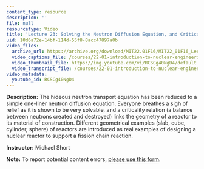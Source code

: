 ```yaml
---
content_type: resource
description: ''
file: null
resourcetype: Video
title: 'Lecture 23: Solving the Neutron Diffusion Equation, and Criticality Relations'
uid: 10d6a72e-14bf-114d-55f8-8acc47897a0b
video_files:
  archive_url: https://archive.org/download/MIT22.01F16/MIT22_01F16_Lec23_300k.mp4
  video_captions_file: /courses/22-01-introduction-to-nuclear-engineering-and-ionizing-radiation-fall-2016/628c3b535ba554aea47ca5602e468062_RCSCg40NgD4.vtt
  video_thumbnail_file: https://img.youtube.com/vi/RCSCg40NgD4/default.jpg
  video_transcript_file: /courses/22-01-introduction-to-nuclear-engineering-and-ionizing-radiation-fall-2016/72e7d95d2e2de3d625921f5e8a693b8d_RCSCg40NgD4.pdf
video_metadata:
  youtube_id: RCSCg40NgD4
---
```


**Description:** The hideous neutron transport equation has been reduced to a simple one-liner neutron diffusion equation. Everyone breathes a sigh of relief as it is shown to be very solvable, and a criticality relation (a balance between neutrons created and destroyed) links the geometry of a reactor to its material of construction. Different geometrical examples (slab, cube, cylinder, sphere) of reactors are introduced as real examples of designing a nuclear reactor to support a fission chain reaction.

**Instructor:** Michael Short

**Note:** To report potential content errors, [please use this form](https://forms.gle/8B2zcUvfCtgJdTdE7).